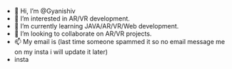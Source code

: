 - 👋 Hi, I’m @Gyanishiv
- 👀 I’m interested in AR/VR development.
- 🌱 I’m currently learning JAVA/AR/VR/Web development.
- 💞️ I’m looking to collaborate on AR/VR projects.
- 📫 My email is (last time someone spammed it so no email message me on my insta i will update it later)
- insta 

<!---
Gyanishiv/Gyanishiv is a ✨ special ✨ repository because its `README.md` (this file) appears on your GitHub profile.
You can click the Preview link to take a look at your changes.
--->
